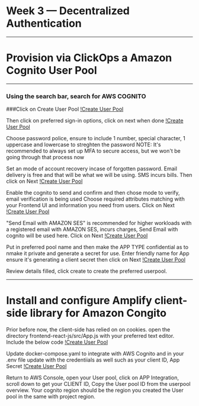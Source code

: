 # Week 3 — Decentralized Authentication
---

# Provision via ClickOps a Amazon Cognito User Pool
---
### Using the search bar, search for AWS COGNITO
###Click on Create User Pool
[!Create User Pool]()

Then click on preferred sign-in options, click on next when done
[!Create User Pool]()


Choose password police, ensure to include 1 number, special character, 1 uppercase and lowercase to streghten the password
NOTE: It's recommended to always set up MFA to secure access, but we won't be going through that process now 

Set an mode of account recovery incase of forgotten password. Email delivery is free and that will be what we will be using. SMS incurs bills. Then click on Next
[!Create User Pool]()

Enable the cognito to send and confirm and then chose mode to verify, email verification is being used
Choose required attributes matching with your Frontend UI and information you need from users. Click on Next
[!Create User Pool]()


"Send Email with AMAZON SES" is recommended for higher workloads with a registered email with AMAZON SES, incurs charges, Send Email with cognito will be used here. Click on Next
[!Create User Pool]()


Put in preferred pool name and then make the APP TYPE confidential as to nmake it private and generate a secret for use. Enter friendly name for App ensure it's generating a client secret then click on Next
[!Create User Pool]()

Review details filled, click create to create the preferred userpool.

---
# Install and configure Amplify client-side library for Amazon Congito

Prior before now, the client-side has relied on on cookies. open the directory frontend-react-js/src/App.js with your preferred text editor. Include the below code
[!Create User Pool]()

Update docker-compose.yaml to integrate with AWS Cognito and in your .env file update with the credentiials as well such as your client ID, App Secret
[!Create User Pool]()

Return to AWS Console, open your User pool, click on APP Integration, scroll down to get your CLIENT ID, Copy the User pool ID from the userpool overview. 
Your cognito region should be the region you created the User pool in the same with project region.









